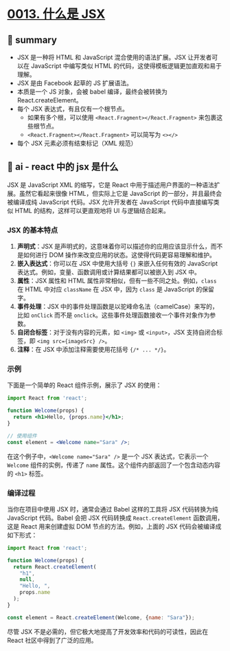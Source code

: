 # [0013. 什么是 JSX](https://github.com/Tdahuyou/react/tree/main/0013.%20%E4%BB%80%E4%B9%88%E6%98%AF%20JSX)


## 📝 summary

- JSX 是一种将 HTML 和 JavaScript 混合使用的语法扩展。JSX 让开发者可以在 JavaScript 中编写类似 HTML 的代码，这使得模板逻辑更加直观和易于理解。
- JSX 是由 Facebook 起草的 JS 扩展语法。
- 本质是一个 JS 对象，会被 babel 编译，最终会被转换为 React.createElement。
- 每个 JSX 表达式，有且仅有一个根节点。
  - 如果有多个根，可以使用 `<React.Fragment></React.Fragment>` 来包裹这些根节点。
  - `<React.Fragment></React.Fragment>` 可以简写为 `<></>`
- 每个 JSX 元素必须有结束标记（XML 规范）

## 🤖 ai - react 中的 jsx 是什么

JSX 是 JavaScript XML 的缩写，它是 React 中用于描述用户界面的一种语法扩展。虽然它看起来很像 HTML，但实际上它是 JavaScript 的一部分，并且最终会被编译成纯 JavaScript 代码。JSX 允许开发者在 JavaScript 代码中直接编写类似 HTML 的结构，这样可以更直观地将 UI 与逻辑结合起来。

### JSX 的基本特点

1. **声明式**：JSX 是声明式的，这意味着你可以描述你的应用应该显示什么，而不是如何进行 DOM 操作来改变应用的状态。这使得代码更容易理解和维护。
2. **嵌入表达式**：你可以在 JSX 中使用大括号 `{}` 来嵌入任何有效的 JavaScript 表达式。例如，变量、函数调用或计算结果都可以被嵌入到 JSX 中。
3. **属性**：JSX 属性和 HTML 属性非常相似，但有一些不同之处。例如，`class` 在 HTML 中对应 `className` 在 JSX 中，因为 `class` 是 JavaScript 的保留字。
4. **事件处理**：JSX 中的事件处理函数是以驼峰命名法（camelCase）来写的，比如 `onClick` 而不是 `onclick`。这些事件处理函数接收一个事件对象作为参数。
5. **自闭合标签**：对于没有内容的元素，如 `<img>` 或 `<input>`，JSX 支持自闭合标签，即 `<img src={imageSrc} />`。
6. **注释**：在 JSX 中添加注释需要使用花括号 `{/* ... */}`。

### 示例

下面是一个简单的 React 组件示例，展示了 JSX 的使用：

```jsx
import React from 'react';

function Welcome(props) {
  return <h1>Hello, {props.name}</h1>;
}

// 使用组件
const element = <Welcome name="Sara" />;
```

在这个例子中，`<Welcome name="Sara" />` 是一个 JSX 表达式，它表示一个 `Welcome` 组件的实例，传递了 `name` 属性。这个组件内部返回了一个包含动态内容的 `<h1>` 标签。

### 编译过程

当你在项目中使用 JSX 时，通常会通过 Babel 这样的工具将 JSX 代码转换为纯 JavaScript 代码。Babel 会把 JSX 代码转换成 `React.createElement` 函数调用，这是 React 用来创建虚拟 DOM 节点的方法。例如，上面的 JSX 代码会被编译成如下形式：

```javascript
import React from 'react';

function Welcome(props) {
  return React.createElement(
    "h1",
    null,
    "Hello, ",
    props.name
  );
}

const element = React.createElement(Welcome, {name: "Sara"});
```

尽管 JSX 不是必需的，但它极大地提高了开发效率和代码的可读性，因此在 React 社区中得到了广泛的应用。